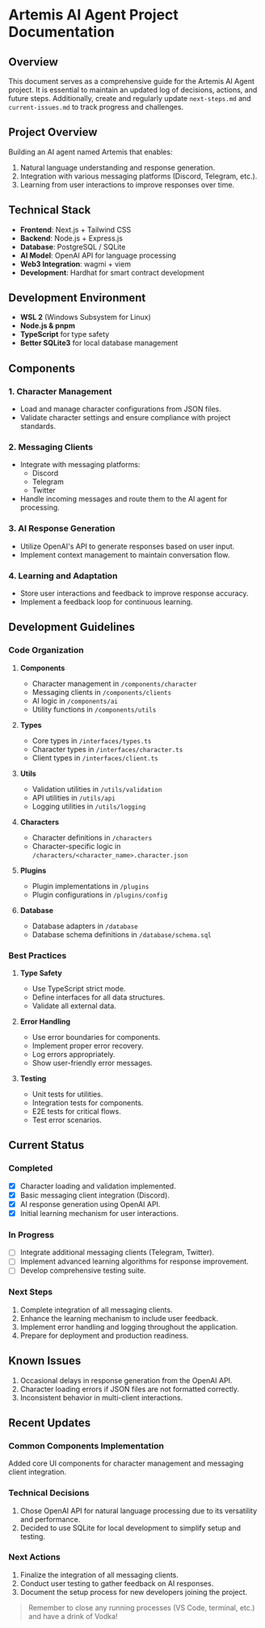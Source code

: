 # Artemis AI Agent Project Documentation

## Overview
This document serves as a comprehensive guide for the Artemis AI Agent project. It is essential to maintain an updated log of decisions, actions, and future steps. Additionally, create and regularly update `next-steps.md` and `current-issues.md` to track progress and challenges.

## Project Overview
Building an AI agent named Artemis that enables:
1. Natural language understanding and response generation.
2. Integration with various messaging platforms (Discord, Telegram, etc.).
3. Learning from user interactions to improve responses over time.

## Technical Stack
- **Frontend**: Next.js + Tailwind CSS
- **Backend**: Node.js + Express.js
- **Database**: PostgreSQL / SQLite
- **AI Model**: OpenAI API for language processing
- **Web3 Integration**: wagmi + viem
- **Development**: Hardhat for smart contract development

## Development Environment
- **WSL 2** (Windows Subsystem for Linux)
- **Node.js & pnpm**
- **TypeScript** for type safety
- **Better SQLite3** for local database management

## Components
### 1. Character Management
- Load and manage character configurations from JSON files.
- Validate character settings and ensure compliance with project standards.

### 2. Messaging Clients
- Integrate with messaging platforms:
  - Discord
  - Telegram
  - Twitter
- Handle incoming messages and route them to the AI agent for processing.

### 3. AI Response Generation
- Utilize OpenAI's API to generate responses based on user input.
- Implement context management to maintain conversation flow.

### 4. Learning and Adaptation
- Store user interactions and feedback to improve response accuracy.
- Implement a feedback loop for continuous learning.

## Development Guidelines

### Code Organization
1. **Components**
   - Character management in `/components/character`
   - Messaging clients in `/components/clients`
   - AI logic in `/components/ai`
   - Utility functions in `/components/utils`

2. **Types**
   - Core types in `/interfaces/types.ts`
   - Character types in `/interfaces/character.ts`
   - Client types in `/interfaces/client.ts`

3. **Utils**
   - Validation utilities in `/utils/validation`
   - API utilities in `/utils/api`
   - Logging utilities in `/utils/logging`

4. **Characters**
   - Character definitions in `/characters`
   - Character-specific logic in `/characters/<character_name>.character.json`

5. **Plugins**
   - Plugin implementations in `/plugins`
   - Plugin configurations in `/plugins/config`

6. **Database**
   - Database adapters in `/database`
   - Database schema definitions in `/database/schema.sql`

### Best Practices
1. **Type Safety**
   - Use TypeScript strict mode.
   - Define interfaces for all data structures.
   - Validate all external data.

2. **Error Handling**
   - Use error boundaries for components.
   - Implement proper error recovery.
   - Log errors appropriately.
   - Show user-friendly error messages.

3. **Testing**
   - Unit tests for utilities.
   - Integration tests for components.
   - E2E tests for critical flows.
   - Test error scenarios.

## Current Status

### Completed
- [x] Character loading and validation implemented.
- [x] Basic messaging client integration (Discord).
- [x] AI response generation using OpenAI API.
- [x] Initial learning mechanism for user interactions.

### In Progress
- [ ] Integrate additional messaging clients (Telegram, Twitter).
- [ ] Implement advanced learning algorithms for response improvement.
- [ ] Develop comprehensive testing suite.

### Next Steps
1. Complete integration of all messaging clients.
2. Enhance the learning mechanism to include user feedback.
3. Implement error handling and logging throughout the application.
4. Prepare for deployment and production readiness.

## Known Issues
1. Occasional delays in response generation from the OpenAI API.
2. Character loading errors if JSON files are not formatted correctly.
3. Inconsistent behavior in multi-client interactions.

## Recent Updates

### Common Components Implementation
Added core UI components for character management and messaging client integration.

### Technical Decisions
1. Chose OpenAI API for natural language processing due to its versatility and performance.
2. Decided to use SQLite for local development to simplify setup and testing.

### Next Actions
1. Finalize the integration of all messaging clients.
2. Conduct user testing to gather feedback on AI responses.
3. Document the setup process for new developers joining the project.

> Remember to close any running processes (VS Code, terminal, etc.) and have a drink of Vodka!

